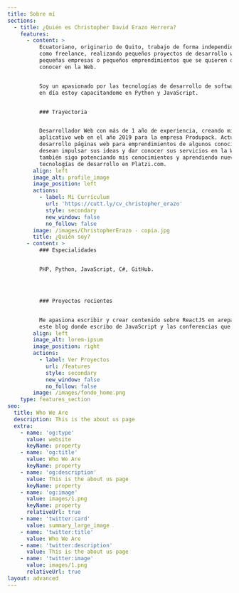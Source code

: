 ```yaml
---
title: Sobre mí
sections:
  - title: ¿Quién es Christopher David Erazo Herrera?
    features:
      - content: >
          Ecuatoriano, originario de Quito, trabajo de forma independiente o
          como freelance, realizando pequeños proyectos de desarrollo web para
          pequeñas empresas o pequeños emprendimientos que se quieren dar a
          conocer en la Web.


          Soy un apasionado por las tecnologías de desarrollo de software, hoy
          en día estoy capacitandome en Python y JavaScript.


          ### Trayectoria


          Desarrollador Web con más de 1 año de experiencia, creando mi primer
          aplicativo web en el año 2019 para la empresa Produpack. Actualmente
          desarrollo páginas web para emprendimientos de algunos conocidos que
          desean impulsar sus ideas y dar conocer sus servicios en la Web y
          también sigo potenciando mis conocimientos y aprendiendo nuevas
          tecnologías de desarrollo en Platzi.com.
        align: left
        image_alt: profile_image
        image_position: left
        actions:
          - label: Mi Currículum
            url: 'https://cutt.ly/cv_christopher_erazo'
            style: secondary
            new_window: false
            no_follow: false
        image: /images/ChristopherErazo - copia.jpg
        title: ¿Quién soy?
      - content: >
          ### Especialidades


          PHP, Python, JavaScript, C#, GitHub.




          ### Proyectos recientes


          Me apasiona escribir y crear contenido sobre ReactJS en arepa.dev y en
          este blog donde escribo de JavaScript y las conferencias que imparto.
        align: left
        image_alt: lorem-ipsum
        image_position: right
        actions:
          - label: Ver Proyectos
            url: /features
            style: secondary
            new_window: false
            no_follow: false
        image: /images/fondo_home.png
    type: features_section
seo:
  title: Who We Are
  description: This is the about us page
  extra:
    - name: 'og:type'
      value: website
      keyName: property
    - name: 'og:title'
      value: Who We Are
      keyName: property
    - name: 'og:description'
      value: This is the about us page
      keyName: property
    - name: 'og:image'
      value: images/1.png
      keyName: property
      relativeUrl: true
    - name: 'twitter:card'
      value: summary_large_image
    - name: 'twitter:title'
      value: Who We Are
    - name: 'twitter:description'
      value: This is the about us page
    - name: 'twitter:image'
      value: images/1.png
      relativeUrl: true
layout: advanced
---
```

